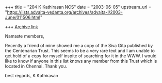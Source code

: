 +++
title = "204 K Kathirasan NCS"
date = "2003-06-05"
upstream_url = "https://lists.advaita-vedanta.org/archives/advaita-l/2003-June/011506.html"

+++
[Archive link](https://lists.advaita-vedanta.org/archives/advaita-l/2003-June/011506.html)

Namaste members,

Recently a friend of mine showed me a copy of the Siva Gita published by the
Centenarian Trust. This seems to be a very rare text and I am unable to get
hold of a copy for myself inspite of searching for it in the WWW. I would
like to know if anyone in this list knows any member from this Trust which
is located in Chennai. Thank you. 

best regards,
K Kathirasan

